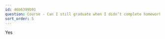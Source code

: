 ```yaml
---
id: 46b6399b91
question: Course - Can I still graduate when I didn’t complete homework for week x?
sort_order: 5
---
```


Yes